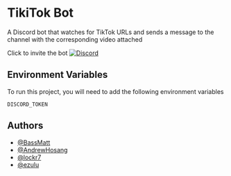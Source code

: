 # TikiTok Bot

A Discord bot that watches for TikTok URLs and sends a message to the channel with the corresponding video attached

Click  to invite the bot [![Discord](https://badgen.net/badge/icon/discord?icon=discord&label)](https://discord.com/api/oauth2/authorize?client_id=897382362894204998&permissions=380104723520&scope=bot)

## Environment Variables

To run this project, you will need to add the following environment variables

`DISCORD_TOKEN`

## Authors

- [@BassMatt](https://www.github.com/BassMatt)
- [@AndrewHosang](https://www.github.com/AndrewHosang)
- [@lockr7](https://www.github.com/lockr7)
- [@ezulu](https://www.github.com/ezulu)
  

